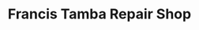 ---
title: "Francis Tamba Repair Shop"
url: /koindu/francis-tamba-repair-shop/
shop: Autowerkstatt
---